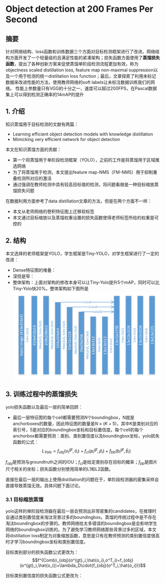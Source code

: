 # Object detection at 200 Frames Per Second
## 摘要
针对网络结构、loss函数和训练数据三个方面对目标检测框架进行了改进。网络结构方面开发了一个轻量级的且满足性能的紧凑架构；损失函数方面使用了**蒸馏损失函数**，提出了各种创新方案来促使蒸馏单阶段检测流程更加有效，称为objectness scaled distillation loss, feature map non-maximal suppression以及一个用于检测的统一distillation loss function；最后，文章探索了利用未标记数据来改进性能的方法，使用教师网络的soft labels让未标注数据训练我们的网络。
性能上参数量只有VGG的十分之一，速度可以超过200FPS，在Pascal数据集上可以得到检测正确率的14mAP的提升

## 1. 介绍
知识蒸馏用于目标检测的文献有两篇：
+ Learning efficient object detection models with knowledge distillation
+ Mimicking very efficient network for object detection

本文在知识蒸馏方面的贡献：
+ 第一个将蒸馏用于单阶段检测框架（YOLO），之前的工作是将蒸馏用于区域推选网络
+ 为了将蒸馏用于检测，本文提出feature map-NMS（FM-NMS）用于抑制重叠检测所对应的激活
+ 通过强调在教师检测中具有较高目标值的检测，将问题看做是一种目标缩放蒸馏损失问题

在数据利用方面参考了data distillation文章的方法，但是在两个方面不一样：
+ 本文从老师网络的卷积特征图上迁移软标签
+ 本文通过目标缩放以及蒸馏权重设置的损失函数使得老师标签所给的权重是可控的

## 2. 结构
本文选择的老师框架是YOLO，学生框架是Tiny-YOLO，对学生框架进行了一定的改进：
+ Dense特征图的堆叠：
+ 深但是窄：
+ 整体架构：上面对架构的修改本身可以让Tiny-Yolo提升5个mAP，同时可以比Tiny-Yolo快20%。整体架构如下图所是
![](2018-05-22-21-40-21.png)

## 3. 训练过程中的蒸馏损失
yolo损失函数以及最后一层的简单回顾：

+ 最后一层特征图的每个cell都需要预测$N$个boundingbox，N就是anchorboxes的数量，因此特征图的数量是$N\times(K+5)$，其中$K$是类别对应的索引号，5是对应的boundingbox坐标和目标置信度。每个cell的每个anchorbox都需要预测：类别、类别置信度以及boundingbox坐标，yolo损失函数的公式：
$$L_{Yolo}=f_{obj}(o^{gt}_{i}, \hat{o}_i)+f_{cl}(p^{gt}_{i}, \hat{p}_i)+f_{bb}(b^{gt}_{i}, \hat{b}_i)$$

$f_{obj}$是预测与groundtruth之间的IOU；$f_{cl}$是给定类别存在目标的概率；$f_{bb}$是图片尺寸相关的坐标；损失函数分别使用简单的L1和L2函数。

直接在最后一层的输出上使用distillation的问题在于，单阶段检测器的密集采样会直接导致蒸馏无效。具体问题下面讨论。

### 3.1 目标缩放蒸馏
yolo这样的单阶段检测器在最后一层会预测出非常密集的candidates，在推理时会通过类别置信度来淘汰背景过多的boundingbox。蒸馏的传统过程中是不存在淘汰boundingbox的步骤的。教师网络给太多错误的boundingbox是会影响学生网络的boundingbox训练的。为了避免学习教师网络那些背景过多的区域，本文将distillation loss制定为对象缩放函数，意思是只有在教师预测的类别置信度很高时才学习boundingbox坐标和类别置信度。

目标类别部分的损失函数公式更改为：
$$f^{Comb}_{obj}(o^{gt}_i,\hat{o_i},o^T_i)=f_{obj}(o^{gt}_i,\hat{o_i})+\lambda_D\cdot{f_{obj}(o^T_i,\hat{o_i})}$$

目标类别置信度的损失函数公式更改为：
$$$$

